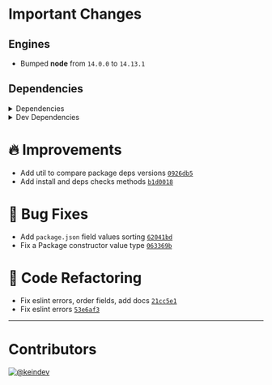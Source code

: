 # Important Changes

## Engines

- Bumped **node** from `14.0.0` to `14.13.1`

## Dependencies

<details>
<summary>Dependencies</summary>

- Added **[execa](https://www.npmjs.com/package/execa/v/6.0.0)** with `^6.0.0`

</details>

<details>
<summary>Dev Dependencies</summary>

- Bumped **[@tagproject/ts-package-shared-config](https://www.npmjs.com/package/@tagproject/ts-package-shared-config/v/6.0.1)** from `4.0.2` to `6.0.1`
- Bumped **[@types/jest](https://www.npmjs.com/package/@types/jest/v/27.0.3)** from `27.0.1` to `27.0.3`
- Bumped **[@types/node](https://www.npmjs.com/package/@types/node/v/16.11.11)** from `16.7.2` to `16.11.11`
- Bumped **[@types/semver](https://www.npmjs.com/package/@types/semver/v/7.3.9)** from `7.3.8` to `7.3.9`
- Bumped **[@typescript-eslint/eslint-plugin](https://www.npmjs.com/package/@typescript-eslint/eslint-plugin/v/5.5.0)** from `4.29.3` to `5.5.0`
- Bumped **[@typescript-eslint/parser](https://www.npmjs.com/package/@typescript-eslint/parser/v/5.5.0)** from `4.29.3` to `5.5.0`
- Bumped **[cspell](https://www.npmjs.com/package/cspell/v/5.13.1)** from `5.8.2` to `5.13.1`
- Bumped **[eslint](https://www.npmjs.com/package/eslint/v/8.3.0)** from `7.32.0` to `8.3.0`
- Bumped **[eslint-plugin-import](https://www.npmjs.com/package/eslint-plugin-import/v/2.25.3)** from `2.24.2` to `2.25.3`
- Bumped **[eslint-plugin-jest](https://www.npmjs.com/package/eslint-plugin-jest/v/25.3.0)** from `24.4.0` to `25.3.0`
- Bumped **[eslint-plugin-promise](https://www.npmjs.com/package/eslint-plugin-promise/v/5.1.1)** from `5.1.0` to `5.1.1`
- Bumped **[husky](https://www.npmjs.com/package/husky/v/7.0.4)** from `7.0.2` to `7.0.4`
- Bumped **[jest](https://www.npmjs.com/package/jest/v/27.4.2)** from `27.0.6` to `27.4.2`
- Bumped **[prettier](https://www.npmjs.com/package/prettier/v/2.5.0)** from `2.3.2` to `2.5.0`
- Bumped **[ts-jest](https://www.npmjs.com/package/ts-jest/v/27.0.7)** from `27.0.5` to `27.0.7`
- Bumped **[typescript](https://www.npmjs.com/package/typescript/v/4.5.2)** from `4.4.2` to `4.5.2`

</details>

# :fire: Improvements

- Add util to compare package deps versions [`0926db5`](https://github.com/keindev/package-json-helper/commit/0926db5483f3863f27d5ef12c82ba27dedf537c9)
- Add install and deps checks methods [`b1d0018`](https://github.com/keindev/package-json-helper/commit/b1d0018628c8b40de621d54bfda4e08722d72219)

# :bug: Bug Fixes

- Add `package.json` field values sorting [`62041bd`](https://github.com/keindev/package-json-helper/commit/62041bd43c9c7faf1fb577eadd8816a1ce8bebb7)
- Fix a Package constructor value type [`063369b`](https://github.com/keindev/package-json-helper/commit/063369b6f36a85cc92c1b7c5e1df70affe2afb5d)

# :wrench: Code Refactoring

- Fix eslint errors, order fields, add docs [`21cc5e1`](https://github.com/keindev/package-json-helper/commit/21cc5e19a05fff2fa5cdbb88174f268a9c71442b)
- Fix eslint errors [`53e6af3`](https://github.com/keindev/package-json-helper/commit/53e6af390f91fbcbe1c962d6a76337f51ec057c9)

---

# Contributors

[![@keindev](https://avatars.githubusercontent.com/u/4527292?v=4&s=40)](https://github.com/keindev)
